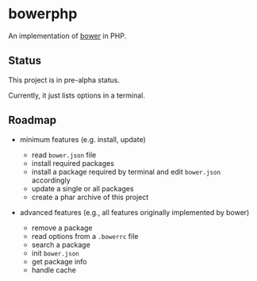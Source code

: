 bowerphp
========

An implementation of [bower](http://bower.io) in PHP.

Status
------

This project is in pre-alpha status.

Currently, it just lists options in a terminal.

Roadmap
-------

* minimum features (e.g. install, update)
  * read ``bower.json`` file
  * install required packages
  * install a package required by terminal and edit ``bower.json`` accordingly
  * update a single or all packages
  * create a phar archive of this project

* advanced features (e.g., all features originally implemented by bower)
  * remove a package
  * read options from a ``.bowerrc`` file 
  * search a package
  * init ``bower.json``
  * get package info
  * handle cache

